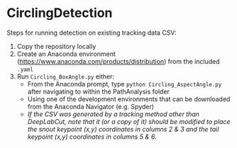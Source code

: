 # CirclingDetection

Steps for running detection on existing tracking data CSV:
1. Copy the repository locally
2. Create an Anaconda environment (https://www.anaconda.com/products/distribution) from the included `.yaml`
3. Run `Circling_BoxAngle.py` either:
   - From the Anaconda prompt, type `python Circling_AspectAngle.py` after navigating to within the PathAnalysis folder
   - Using one of the development environments that can be downloaded from the Anaconda Navigator (e.g. Spyder)
   - *If the CSV was generated by a tracking method other than DeepLabCut, note that it (or a copy of it) should be modified to place the snout keypoint (x,y) coordinates in columns 2 & 3 and the tail keypoint (x,y) coordinates in columns 5 & 6*.
